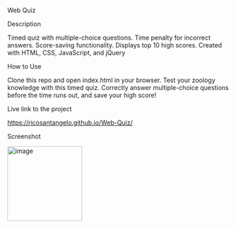 Web Quiz

Description

Timed quiz with multiple-choice questions.
Time penalty for incorrect answers.
Score-saving functionality.
Displays top 10 high scores.
Created with HTML, CSS, JavaScript, and jQuery

How to Use

Clone this repo and open index.html in your browser. Test your zoology knowledge with this timed quiz. Correctly answer multiple-choice questions before the time runs out, and save your high score!

Live link to the project

https://ricosantangelo.github.io/Web-Quiz/

Screenshot

<img width="169" alt="image" src="https://github.com/ricosantangelo/web-quiz/assets/134536648/5938f054-63cb-42a1-b452-94733fc89ad5">
